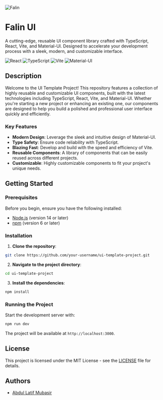 ![Falin](https://filan-inter.netlify.app/favicon.svg)
# Falin UI

A cutting-edge, reusable UI component library crafted with TypeScript, React, Vite, and Material-UI. Designed to accelerate your development process with a sleek, modern, and customizable interface.

![React](https://img.shields.io/badge/React-20232A?style=for-the-badge&logo=react&logoColor=61DAFB)
![TypeScript](https://img.shields.io/badge/TypeScript-007ACC?style=for-the-badge&logo=typescript&logoColor=white)
![Vite](https://img.shields.io/badge/Vite-646CFF?style=for-the-badge&logo=vite&logoColor=white)
![Material-UI](https://img.shields.io/badge/Material--UI-0081CB?style=for-the-badge&logo=material-ui&logoColor=white)

## Description

Welcome to the UI Template Project! This repository features a collection of highly reusable and customizable UI components, built with the latest technologies including TypeScript, React, Vite, and Material-UI. Whether you're starting a new project or enhancing an existing one, our components are designed to help you build a polished and professional user interface quickly and efficiently.

### Key Features

- **Modern Design**: Leverage the sleek and intuitive design of Material-UI.
- **Type Safety**: Ensure code reliability with TypeScript.
- **Blazing Fast**: Develop and build with the speed and efficiency of Vite.
- **Reusable Components**: A library of components that can be easily reused across different projects.
- **Customizable**: Highly customizable components to fit your project's unique needs.

## Getting Started

### Prerequisites

Before you begin, ensure you have the following installed:

- [Node.js](https://nodejs.org/) (version 14 or later)
- [npm](https://www.npmjs.com/) (version 6 or later)

### Installation

1. **Clone the repository**:

```bash
git clone https://github.com/your-username/ui-template-project.git
```

2. **Navigate to the project directory**:

```bash
cd ui-template-project
```

3. **Install the dependencies**:

```bash
npm install
```

### Running the Project

Start the development server with:

```bash
npm run dev
```

The project will be available at `http://localhost:3000`.

## License

This project is licensed under the MIT License - see the [LICENSE](LICENSE) file for details.

## Authors

- [Abdul Latif Mubasir](https://github.com/DuLatif)
